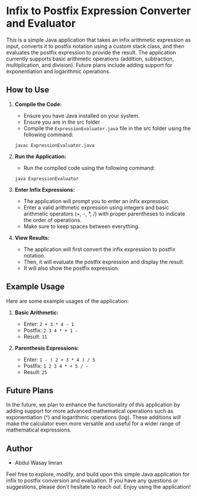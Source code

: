 # Infix to Postfix Expression Converter and Evaluator

This is a simple Java application that takes an infix arithmetic expression as input, converts it to postfix notation using a custom stack class, and then evaluates the postfix expression to provide the result. The application currently supports basic arithmetic operations (addition, subtraction, multiplication, and division). Future plans include adding support for exponentiation and logarithmic operations.

## How to Use

1. **Compile the Code:**
    - Ensure you have Java installed on your system.
    - Ensure you are in the src folder
    - Compile the `ExpressionEvaluator.java` file in the src folder using the following command:

   ```shell
   javac ExpressionEvaluator.java
   ```

2. **Run the Application:**
    - Run the compiled code using the following command:

   ```shell
   java ExpressionEvaluator
   ```

3. **Enter Infix Expressions:**
    - The application will prompt you to enter an infix expression.
    - Enter a valid arithmetic expression using integers and basic arithmetic operators (+, -, *, /) with proper parentheses to indicate the order of operations.
    - Make sure to keep spaces between everything.

4. **View Results:**
    - The application will first convert the infix expression to postfix notation.
    - Then, it will evaluate the postfix expression and display the result.
    - It will also show the postfix expression.

## Example Usage

Here are some example usages of the application:

1. **Basic Arithmetic:**
    - Enter: `2 + 3 * 4 - 1`
    - Postfix: `2 3 4 * + 1 - `
    - Result: `11`

2. **Parenthesis Expressions:**
    - Enter: `1 - ( 2 + 3 * 4 ) / 5`
    - Postfix: `1 2 3 4 * + 5 / -`
    - Result: `25`

## Future Plans

In the future, we plan to enhance the functionality of this application by adding support for more advanced mathematical operations such as exponentiation (^) and logarithmic operations (log). These additions will make the calculator even more versatile and useful for a wider range of mathematical expressions.

## Author

- Abdul Wasay Imran

Feel free to explore, modify, and build upon this simple Java application for infix to postfix conversion and evaluation. If you have any questions or suggestions, please don't hesitate to reach out. Enjoy using the application!